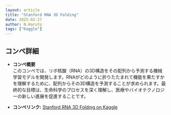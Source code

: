 ```yaml
---
layout: article
title: "Stanford RNA 3D Folding"
date: 2025-02-27
author: N.Haruto
tags: ["Kaggle"]
---
```


## コンペ詳細

- **コンペ概要**  
このコンペでは、リボ核酸（RNA）の3D構造をその配列から予測する機械学習モデルを開発します。RNAがどのように折りたたまれて機能を果たすかを理解するために、配列からその3D構造を予測することが求められます。最終的な目標は、生命科学のプロセスを深く理解し、医療やバイオテクノロジーの新しい進展を促進することです。

- **コンペリンク:** [Stanford RNA 3D Folding on Kaggle](https://www.kaggle.com/c/stanford-rna-3d-folding)